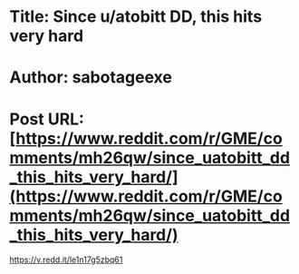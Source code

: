 # Title: Since u/atobitt DD, this hits very hard
# Author: sabotageexe
# Post URL: [https://www.reddit.com/r/GME/comments/mh26qw/since_uatobitt_dd_this_hits_very_hard/](https://www.reddit.com/r/GME/comments/mh26qw/since_uatobitt_dd_this_hits_very_hard/)


https://v.redd.it/le1n17g5zbq61